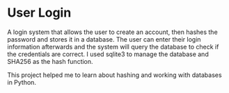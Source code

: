 # User Login
A login system that allows the user to create an account, then hashes the password and stores it in a database. The user can enter their 
login information afterwards and the system will query the database to check if the credentials are correct. I used sqlite3 to manage 
the database and SHA256 as the hash function.

This project helped me to learn about hashing and working with databases in Python. 
